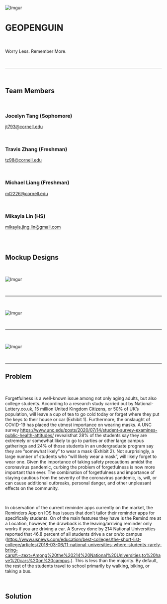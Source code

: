 ![Imgur](https://i.imgur.com/jLVFaqJ.png)

# __**GEOPENGUIN**__

<br>

Worry Less. Remember More.

<br>

___

<br>



## Team Members

<Br> 
  

### Jocelyn Tang (Sophomore)
jt793@cornell.edu
  



<br>


### Travis Zhang (Freshman)
tz98@cornell.edu
  

<br>


### Michael Liang (Freshman)
ml2226@cornell.edu

  
  <br>


### Mikayla Lin (HS)
mikayla.jing.lin@gmail.com


<br>

<br>

## Mockup Designs

<br>

![Imgur](https://i.imgur.com/dZjlle1.jpg)

<br>

___

<br>

![Imgur](https://i.imgur.com/wdpTa6n.jpg)

<br>

___


<br>

![Imgur](https://i.imgur.com/D8XpRkV.jpg)

<br>

___

## Problem

<br>

Forgetfulness is a well-known issue among not only aging adults, but also college students. According to a research study carried out by National-Lottery.co.uk, 15 million United Kingdom Citizens, or 50% of UK’s population, will leave a cup of tea to go cold today or forget where they put the keys to their house or car (Exhibit 1). Furthermore, the onslaught of COVID-19 has placed the utmost importance on wearing masks. A UNC survey https://www.unc.edu/posts/2020/07/14/student-survey-examines-public-health-attitudes/ revealsthat 28% of the students say they are extremely or somewhat likely to go to parties or other large campus gatherings and 24% of those students in an undergraduate program say they are “somewhat likely” to wear a mask (Exhibit 2). Not surprisingly, a large number of students who “will likely wear a mask”, will likely forget to wear one. Given the importance of taking safety precautions amidst the coronavirus pandemic, curbing the problem of forgetfulness is now more important than ever. The combination of forgetfulness and importance of staying cautious from the severity of the coronavirus pandemic, is, will, or can cause additional outbreaks, personal danger, and other unpleasant effects on the community.  


<br>

In observation of the current reminder apps currently on the market, the Reminders App on IOS has issues that don’t tailor their reminder apps for specifically students. On of the main features they have is the Remind me at a Location, however, the drawback is the leaving/arriving reminder only works if you are driving a car. A Survey done by 214 National Universities reported that 46.8 percent of all students drive a car on/to campus (https://www.usnews.com/education/best-colleges/the-short-list-college/articles/2018-03-06/11-national-universities-where-students-rarely-bring-cars#:~:text=Among%20the%20214%20National%20Universities,to%20have%20cars%20on%20campus.). This is less than the majority. By default, the rest of the students travel to school primarily by walking, biking, or taking a bus. 


<br>

## Solution



